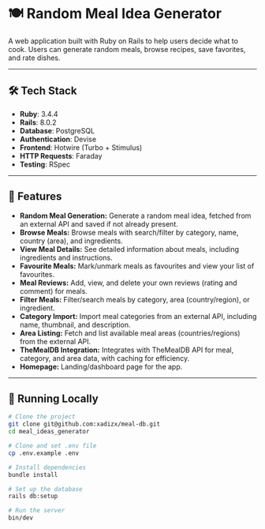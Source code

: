 # 🍽️ Random Meal Idea Generator

A web application built with Ruby on Rails to help users decide what to cook. Users can generate random meals, browse recipes, save favorites, and rate dishes.

---

## 🛠 Tech Stack

- **Ruby**: 3.4.4
- **Rails**: 8.0.2
- **Database**: PostgreSQL
- **Authentication**: Devise
- **Frontend**: Hotwire (Turbo + Stimulus)
- **HTTP Requests**: Faraday
- **Testing**: RSpec

---

## 🚀 Features

- **Random Meal Generation:** Generate a random meal idea, fetched from an external API and saved if not already present.
- **Browse Meals:** Browse meals with search/filter by category, name, country (area), and ingredients.
- **View Meal Details:** See detailed information about meals, including ingredients and instructions.
- **Favourite Meals:** Mark/unmark meals as favourites and view your list of favourites.
- **Meal Reviews:** Add, view, and delete your own reviews (rating and comment) for meals.
- **Filter Meals:** Filter/search meals by category, area (country/region), or ingredient.
- **Category Import:** Import meal categories from an external API, including name, thumbnail, and description.
- **Area Listing:** Fetch and list available meal areas (countries/regions) from the external API.
- **TheMealDB Integration:** Integrates with TheMealDB API for meal, category, and area data, with caching for efficiency.
- **Homepage:** Landing/dashboard page for the app.

---

## 🧪 Running Locally

```bash
# Clone the project
git clone git@github.com:xadizx/meal-db.git
cd meal_ideas_generator

# Clone and set .env file
cp .env.example .env

# Install dependencies
bundle install

# Set up the database
rails db:setup

# Run the server
bin/dev
```
